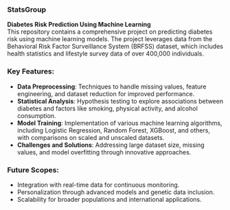 ### StatsGroup

**Diabetes Risk Prediction Using Machine Learning**  
This repository contains a comprehensive project on predicting diabetes risk using machine learning models. The project leverages data from the Behavioral Risk Factor Surveillance System (BRFSS) dataset, which includes health statistics and lifestyle survey data of over 400,000 individuals.  

### Key Features:
- **Data Preprocessing**: Techniques to handle missing values, feature engineering, and dataset reduction for improved performance.  
- **Statistical Analysis**: Hypothesis testing to explore associations between diabetes and factors like smoking, physical activity, and alcohol consumption.  
- **Model Training**: Implementation of various machine learning algorithms, including Logistic Regression, Random Forest, XGBoost, and others, with comparisons on scaled and unscaled datasets.  
- **Challenges and Solutions**: Addressing large dataset size, missing values, and model overfitting through innovative approaches.  

### Future Scopes:
- Integration with real-time data for continuous monitoring.  
- Personalization through advanced models and genetic data inclusion.  
- Scalability for broader populations and international applications.  

